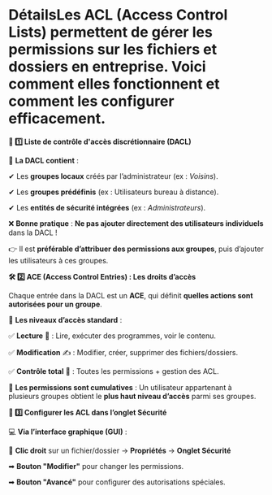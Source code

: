 # DétailsLes **ACL (Access Control Lists)** permettent de gérer les **permissions sur les fichiers et dossiers** en entreprise. Voici comment elles fonctionnent et comment les configurer efficacement.



**📌 1️⃣️ Liste de contrôle d'accès discrétionnaire (DACL)**

🔹 **La DACL contient** :

✔ Les **groupes locaux** créés par l’administrateur (ex : *Voisins*).

✔ Les **groupes prédéfinis** (ex : Utilisateurs bureau à distance).

✔ Les **entités de sécurité intégrées** (ex : *Administrateurs*).

❌ **Bonne pratique** : **Ne pas ajouter directement des utilisateurs individuels** dans la DACL !

👉 Il est **préférable d’attribuer des permissions aux groupes**, puis d’ajouter les utilisateurs à ces groupes.



**🛠 2️⃣️ ACE (Access Control Entries) : Les droits d’accès**

Chaque entrée dans la DACL est un **ACE**, qui définit **quelles actions sont autorisées pour un groupe**.

📜 **Les niveaux d’accès standard** :

✅ **Lecture** 📖 : Lire, exécuter des programmes, voir le contenu.

✅ **Modification** ✍️ : Modifier, créer, supprimer des fichiers/dossiers.

✅ **Contrôle total** 🔧 : Toutes les permissions + gestion des ACL.

🔹 **Les permissions sont cumulatives** : Un utilisateur appartenant à plusieurs groupes obtient le **plus haut niveau d’accès** parmi ses groupes.



**🎯 3️⃣️ Configurer les ACL dans l’onglet Sécurité**

💻 **Via l’interface graphique (GUI)** :

📂 **Clic droit** sur un fichier/dossier → **Propriétés** → **Onglet Sécurité**

➡ **Bouton "Modifier"** pour changer les permissions.

➡ **Bouton "Avancé"** pour configurer des autorisations spéciales.
